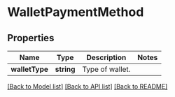 # WalletPaymentMethod

## Properties
Name | Type | Description | Notes
------------ | ------------- | ------------- | -------------
**walletType** | **string** | Type of wallet. | 

[[Back to Model list]](../README.md#documentation-for-models) [[Back to API list]](../README.md#documentation-for-api-endpoints) [[Back to README]](../README.md)


